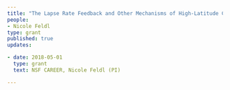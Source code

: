 ```yaml
---
title: "The Lapse Rate Feedback and Other Mechanisms of High-Latitude Climate Change" 
people:
- Nicole Feldl
type: grant 
published: true
updates:

- date: 2018-05-01
  type: grant
  text: NSF CAREER, Nicole Feldl (PI) 

---
```


